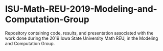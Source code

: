 # ISU-Math-REU-2019-Modeling-and-Computation-Group
Repository containing code, results, and presentation associated with the work done during the 2019 Iowa State University Math REU, in the Modeling and Computation Group.
